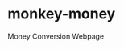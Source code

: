 # monkey-money
 Money Conversion Webpage

 <a href="https://matheus-pombeiro.github.io/monkey-money/" target="_blank" rel="noreferrer noopener"></a>
